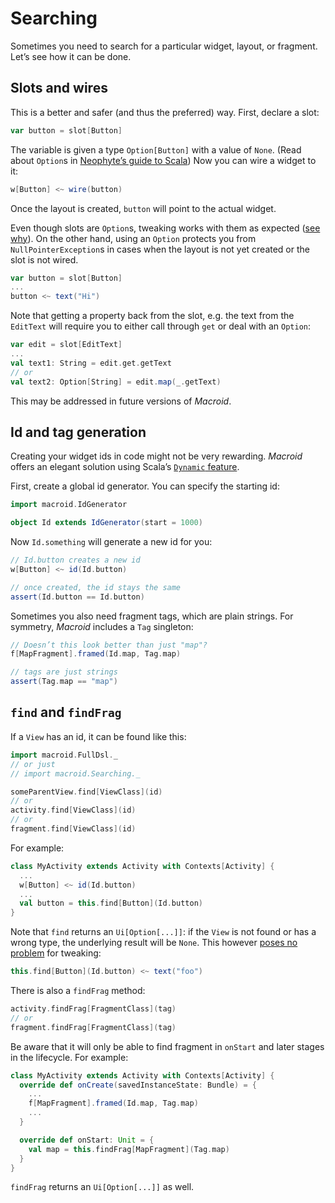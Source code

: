 # Searching

Sometimes you need to search for a particular widget, layout, or fragment. Let’s see how it can be done.

## Slots and wires

This is a better and safer (and thus the preferred) way. First, declare a slot:

```scala
var button = slot[Button]
```

The variable is given a type `Option[Button]` with a value of `None`.
(Read about `Option`s in
[Neophyte’s guide to Scala](http://danielwestheide.com/blog/2012/12/19/the-neophytes-guide-to-scala-part-5-the-option-type.html))
Now you can wire a widget to it:

```scala
w[Button] <~ wire(button)
```

Once the layout is created, `button` will point to the actual widget.

Even though slots are `Option`s,
tweaking works with them as expected ([see why](Advanced.html)). On the other hand,
using an `Option` protects you from `NullPointerException`s in cases when the layout is
not yet created or the slot is not wired.

```scala
var button = slot[Button]
...
button <~ text("Hi")
```

Note that getting a property back from the slot, e.g. the text from the `EditText` will
require you to either call through `get` or deal with an `Option`:

```scala
var edit = slot[EditText]
...
val text1: String = edit.get.getText
// or
val text2: Option[String] = edit.map(_.getText)
```

This may be addressed in future versions of *Macroid*.

## Id and tag generation

Creating your widget ids in code might not be very rewarding. *Macroid* offers an elegant solution
using Scala’s [`Dynamic` feature](http://docs.scala-lang.org/sips/completed/type-dynamic.html).

First, create a global id generator. You can specify the starting id:

```scala
import macroid.IdGenerator

object Id extends IdGenerator(start = 1000)
```

Now `Id.something` will generate a new id for you:

```scala
// Id.button creates a new id
w[Button] <~ id(Id.button)

// once created, the id stays the same
assert(Id.button == Id.button)
```

Sometimes you also need fragment tags, which are plain strings.
For symmetry, *Macroid* includes a `Tag` singleton:

```scala
// Doesn’t this look better than just "map"?
f[MapFragment].framed(Id.map, Tag.map)

// tags are just strings
assert(Tag.map == "map")
```

## `find` and `findFrag`

If a `View` has an id, it can be found like this:

```scala
import macroid.FullDsl._
// or just
// import macroid.Searching._

someParentView.find[ViewClass](id)
// or
activity.find[ViewClass](id)
// or
fragment.find[ViewClass](id)
```

For example:

```scala
class MyActivity extends Activity with Contexts[Activity] {
  ...
  w[Button] <~ id(Id.button)
  ...
  val button = this.find[Button](Id.button)
}
```

Note that `find` returns an `Ui[Option[...]]`: if the `View` is not found or has a wrong type, the underlying result will be `None`.
This however [poses no problem](Advanced.html) for tweaking:

```scala
this.find[Button](Id.button) <~ text("foo")
```

There is also a `findFrag` method:

```scala
activity.findFrag[FragmentClass](tag)
// or
fragment.findFrag[FragmentClass](tag)
```
Be aware that it will only be able to find fragment in ```onStart``` and later stages in the lifecycle.
For example:

```scala
class MyActivity extends Activity with Contexts[Activity] {
  override def onCreate(savedInstanceState: Bundle) = {
    ...
    f[MapFragment].framed(Id.map, Tag.map)
    ...
  }

  override def onStart: Unit = {
    val map = this.findFrag[MapFragment](Tag.map)
  }
}
```

`findFrag` returns an `Ui[Option[...]]` as well.
